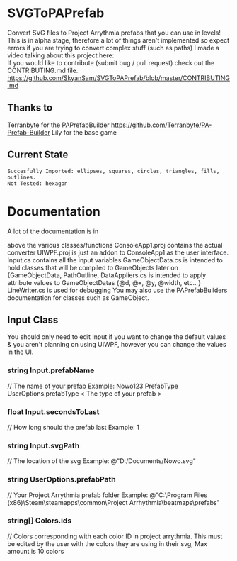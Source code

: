 # SVGToPAPrefab
 Convert SVG files to Project Arrythmia prefabs that you can use in levels!
This is in alpha stage, therefore a lot of things aren't implemented so expect errors if you are trying to convert complex stuff (such as paths)
I made a video talking about this project here:  
If you would like to contribute (submit bug / pull request) check out the CONTRIBUTING.md file. https://github.com/SkyanSam/SVGToPAPrefab/blob/master/CONTRIBUTING.md  

## Thanks to
Terranbyte for the PAPrefabBuilder https://github.com/Terranbyte/PA-Prefab-Builder
Lily for the base game

## Current State
	Succesfully Imported: ellipses, squares, circles, triangles, fills, outlines.
	Not Tested: hexagon

# Documentation

A lot of the documentation is in <summary></summary> above the various classes/functions
ConsoleApp1.proj contains the actual converter
UIWPF.proj is just an addon to ConsoleApp1 as the user interface.
Input.cs contains all the input variables
GameObjectData.cs is intended to hold classes that will be compiled to GameObjects later on {GameObjectData, PathOutline, 
DataAppliers.cs is intended to apply attribute values to GameObjectDatas {@d, @x, @y, @width, etc.. } 
LineWriter.cs is used for debugging
You may also use the PAPrefabBuilders documentation for classes such as GameObject.

## Input Class
You should only need to edit Input if you want to change the default values & you aren't planning on using UIWPF, however you can change the values in the UI.
 
### string Input.prefabName 
// The name of your prefab
Example: Nowo123
  PrefabType UserOptions.prefabType < The type of your prefab >
  
### float Input.secondsToLast 
// How long should the prefab last
Example: 1
   
### string Input.svgPath 
// The location of the svg
Example: @"D:/Documents/Nowo.svg" 

### string UserOptions.prefabPath 
// Your Project Arrythmia prefab folder
Example: @"C:\Program Files (x86)\Steam\steamapps\common\Project Arrhythmia\beatmaps\prefabs" 
    
### string[] Colors.ids 
// Colors corresponding with each color ID in project arrythmia. This must be edited by the user with the colors they are using in their svg, Max amount is 10 colors


        
